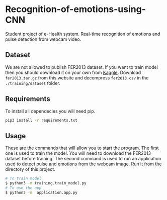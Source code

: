 # Recognition-of-emotions-using-CNN
Student project of e-Health system. Real-time recognition of emotions and pulse detection from webcam video.

## Dataset
We are not allowed to publish FER2013 dataset.
If you want to train model then you should download it on your own from [Kaggle](https://www.kaggle.com/c/challenges-in-representation-learning-facial-expression-recognition-challenge/data).
Download `fer2013.tar.gz` from this website and decompress `fer2013.csv` in the `./training/dataset` folder.

## Requirements
To install all dependecies you will need pip.
```bash
pip3 install -r requirements.txt
```
## Usage
These are the commands that will allow you to start the program. The first one is used to train the model. You will need to download the FER2013 dataset before training. The second command is used to run an application used to detect pulse and emotions from the webcam image. Run it from the directory
of this project.
```bash
# To train model
$ python3 -m training.train_model.py
# To use the app
$ python3 -m  application.app.py
```
